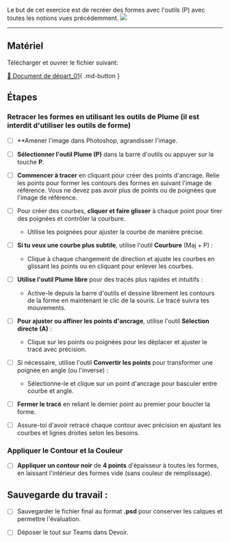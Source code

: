 <style>.md-footer{display:none;}</style>

Le but de cet exercice est de recréer des formes avec l'outils (P) avec toutes les notions vues précédemment. 
![](../assets/image/devoir_gym.jpg)
***

## Matériel

Télécharger et ouvrer le fichier suivant:

[📁 Document de départ_01](../assets/image/devoir_gym.jpg){ .md-button }   <br>   


## Étapes

### Retracer les formes en utilisant les outils de Plume (il est interdit d'utiliser les outils de forme)

- [ ] **Amener l'image dans Photoshop, agrandisser l'image. 
- [ ] **Sélectionner l'outil Plume (P)** dans la barre d'outils ou appuyer sur la touche **P**.
- [ ] **Commencer à tracer** en cliquant pour créer des points d'ancrage. Relie les points pour former les contours des formes en suivant l'image de référence. Vous ne devez pas avoir plus de points ou de poignées que l'image de référence. 
- [ ] Pour créer des courbes, **cliquer et faire glisser** à chaque point pour tirer des poignées et contrôler la courbure.
  - Utilise les poignées pour ajuster la courbe de manière précise.
- [ ] **Si tu veux une courbe plus subtile**, utilise l'outil **Courbure** (Maj + P) :
  - Clique à chaque changement de direction et ajuste les courbes en glissant les points ou en cliquant pour enlever les courbes.
- [ ] **Utilise l'outil Plume libre** pour des tracés plus rapides et intuitifs :
  - Active-le depuis la barre d'outils et dessine librement les contours de la forme en maintenant le clic de la souris. Le tracé suivra tes mouvements.
- [ ] **Pour ajuster ou affiner les points d'ancrage**, utilise l'outil **Sélection directe (A)** :
  - Clique sur les points ou poignées pour les déplacer et ajuster le tracé avec précision.
- [ ] Si nécessaire, utilise l'outil **Convertir les points** pour transformer une poignée en angle (ou l'inverse) :
  - Sélectionne-le et clique sur un point d'ancrage pour basculer entre courbe et angle.
- [ ] **Fermer le tracé** en reliant le dernier point au premier pour boucler la forme.
- [ ] Assure-toi d'avoir retracé chaque contour avec précision en ajustant les courbes et lignes droites selon les besoins.


### Appliquer le Contour et la Couleur
- [ ] **Appliquer un contour noir** de **4 points** d'épaisseur à toutes les formes, en laissant l'intérieur des formes vide (sans couleur de remplissage). 

## Sauvegarde du travail :

- [ ] Sauvegarder le fichier final au format **.psd** pour conserver les calques et permettre l'évaluation.
- [ ] Déposer le tout sur Teams dans Devoir.

